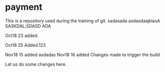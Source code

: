 # payment

This is a repository used during the training of git. 
sadasada
asdasdaajklasA
SASKDAL;SDASD
ADA

Oct18 23 added.

Oct18 25 Added.123

Nov18 15 added asdadas
Nov18 16 added 
Changes made to trigger the build

Let us do some changes here.
